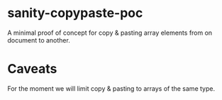 # sanity-copypaste-poc

A minimal proof of concept for copy & pasting array elements from on document to another.

# Caveats

For the moment we will limit copy & pasting to arrays of the same type.
